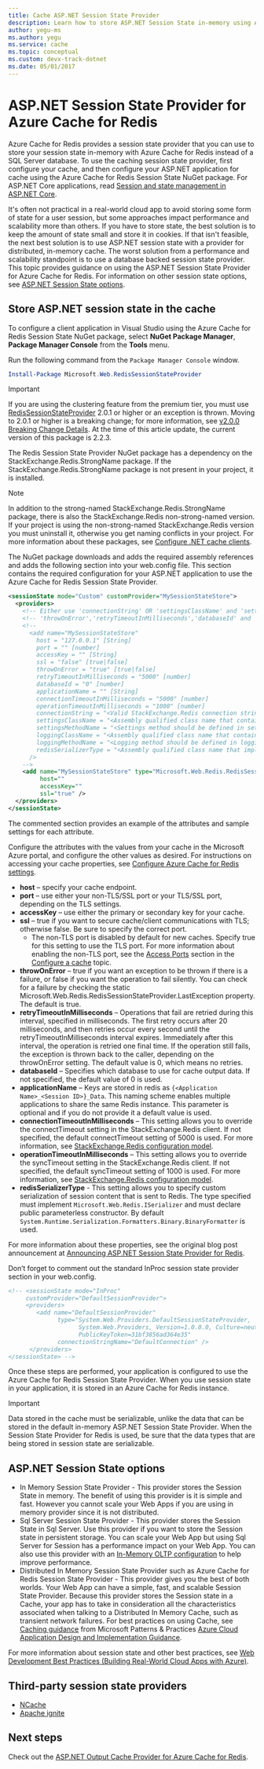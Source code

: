 ```yaml
---
title: Cache ASP.NET Session State Provider
description: Learn how to store ASP.NET Session State in-memory using Azure Cache for Redis. 
author: yegu-ms
ms.author: yegu
ms.service: cache
ms.topic: conceptual
ms.custom: devx-track-dotnet
ms.date: 05/01/2017
---
```

# ASP.NET Session State Provider for Azure Cache for Redis

Azure Cache for Redis provides a session state provider that you can use to store your session state in-memory with Azure Cache for Redis instead of a SQL Server database. To use the caching session state provider, first configure your cache, and then configure your ASP.NET application for cache using the Azure Cache for Redis Session State NuGet package. For ASP.NET Core applications, read [Session and state management in ASP.NET Core](/aspnet/core/fundamentals/app-state).

It's often not practical in a real-world cloud app to avoid storing some form of state for a user session, but some approaches impact performance and scalability more than others. If you have to store state, the best solution is to keep the amount of state small and store it in cookies. If that isn't feasible, the next best solution is to use ASP.NET session state with a provider for distributed, in-memory cache. The worst solution from a performance and scalability standpoint is to use a database backed session state provider. This topic provides guidance on using the ASP.NET Session State Provider for Azure Cache for Redis. For information on other session state options, see [ASP.NET Session State options](#aspnet-session-state-options).

## Store ASP.NET session state in the cache

To configure a client application in Visual Studio using the Azure Cache for Redis Session State NuGet package, select **NuGet Package Manager**, **Package Manager Console** from the **Tools** menu.

Run the following command from the `Package Manager Console` window.

```powershell
Install-Package Microsoft.Web.RedisSessionStateProvider
```

> [!IMPORTANT]
> If you are using the clustering feature from the premium tier, you must use [RedisSessionStateProvider](https://www.nuget.org/packages/Microsoft.Web.RedisSessionStateProvider) 2.0.1 or higher or an exception is thrown. Moving to 2.0.1 or higher is a breaking change; for more information, see [v2.0.0 Breaking Change Details](https://github.com/Azure/aspnet-redis-providers/wiki/v2.0.0-Breaking-Change-Details). At the time of this article update, the current version of this package is 2.2.3.
>
>

The Redis Session State Provider NuGet package has a dependency on the StackExchange.Redis.StrongName package. If the StackExchange.Redis.StrongName package is not present in your project, it is installed.

>[!NOTE]
>In addition to the strong-named StackExchange.Redis.StrongName package, there is also the StackExchange.Redis non-strong-named version. If your project is using the non-strong-named StackExchange.Redis version you must uninstall it, otherwise you get naming conflicts in your project. For more information about these packages, see [Configure .NET cache clients](cache-dotnet-how-to-use-azure-redis-cache.md#configure-the-cache-clients).
>
>

The NuGet package downloads and adds the required assembly references and adds the following section into your web.config file. This section contains the required configuration for your ASP.NET application to use the Azure Cache for Redis Session State Provider.

```xml
<sessionState mode="Custom" customProvider="MySessionStateStore">
  <providers>
    <!-- Either use 'connectionString' OR 'settingsClassName' and 'settingsMethodName' OR use 'host','port','accessKey','ssl','connectionTimeoutInMilliseconds' and 'operationTimeoutInMilliseconds'. -->
    <!-- 'throwOnError','retryTimeoutInMilliseconds','databaseId' and 'applicationName' can be used with both options. -->
    <!--
      <add name="MySessionStateStore" 
        host = "127.0.0.1" [String]
        port = "" [number]
        accessKey = "" [String]
        ssl = "false" [true|false]
        throwOnError = "true" [true|false]
        retryTimeoutInMilliseconds = "5000" [number]
        databaseId = "0" [number]
        applicationName = "" [String]
        connectionTimeoutInMilliseconds = "5000" [number]
        operationTimeoutInMilliseconds = "1000" [number]
        connectionString = "<Valid StackExchange.Redis connection string>" [String]
        settingsClassName = "<Assembly qualified class name that contains settings method specified below. Which basically return 'connectionString' value>" [String]
        settingsMethodName = "<Settings method should be defined in settingsClass. It should be public, static, does not take any parameters and should have a return type of 'String', which is basically 'connectionString' value.>" [String]
        loggingClassName = "<Assembly qualified class name that contains logging method specified below>" [String]
        loggingMethodName = "<Logging method should be defined in loggingClass. It should be public, static, does not take any parameters and should have a return type of System.IO.TextWriter.>" [String]
        redisSerializerType = "<Assembly qualified class name that implements Microsoft.Web.Redis.ISerializer>" [String]
      />
    -->
    <add name="MySessionStateStore" type="Microsoft.Web.Redis.RedisSessionStateProvider"
         host=""
         accessKey=""
         ssl="true" />
  </providers>
</sessionState>
```

The commented section provides an example of the attributes and sample settings for each attribute.

Configure the attributes with the values from your cache in the Microsoft Azure portal, and configure the other values as desired. For instructions on accessing your cache properties, see [Configure Azure Cache for Redis settings](cache-configure.md#configure-azure-cache-for-redis-settings).

* **host** – specify your cache endpoint.
* **port** – use either your non-TLS/SSL port or your TLS/SSL port, depending on the TLS settings.
* **accessKey** – use either the primary or secondary key for your cache.
* **ssl** – true if you want to secure cache/client communications with TLS; otherwise false. Be sure to specify the correct port.
  * The non-TLS port is disabled by default for new caches. Specify true for this setting to use the TLS port. For more information about enabling the non-TLS port, see the [Access Ports](cache-configure.md#access-ports) section in the [Configure a cache](cache-configure.md) topic.
* **throwOnError** – true if you want an exception to be thrown if there is a failure, or false if you want the operation to fail silently. You can check for a failure by checking the static Microsoft.Web.Redis.RedisSessionStateProvider.LastException property. The default is true.
* **retryTimeoutInMilliseconds** – Operations that fail are retried during this interval, specified in milliseconds. The first retry occurs after 20 milliseconds, and then retries occur every second until the retryTimeoutInMilliseconds interval expires. Immediately after this interval, the operation is retried one final time. If the operation still fails, the exception is thrown back to the caller, depending on the throwOnError setting. The default value is 0, which means no retries.
* **databaseId** – Specifies which database to use for cache output data. If not specified, the default value of 0 is used.
* **applicationName** – Keys are stored in redis as `{<Application Name>_<Session ID>}_Data`. This naming scheme enables multiple applications to share the same Redis instance. This parameter is optional and if you do not provide it a default value is used.
* **connectionTimeoutInMilliseconds** – This setting allows you to override the connectTimeout setting in the StackExchange.Redis client. If not specified, the default connectTimeout setting of 5000 is used. For more information, see [StackExchange.Redis configuration model](https://go.microsoft.com/fwlink/?LinkId=398705).
* **operationTimeoutInMilliseconds** – This setting allows you to override the syncTimeout setting in the StackExchange.Redis client. If not specified, the default syncTimeout setting of 1000 is used. For more information, see [StackExchange.Redis configuration model](https://go.microsoft.com/fwlink/?LinkId=398705).
* **redisSerializerType** - This setting allows you to specify custom serialization of session content that is sent to Redis. The type specified must implement `Microsoft.Web.Redis.ISerializer` and must declare public parameterless constructor. By default  `System.Runtime.Serialization.Formatters.Binary.BinaryFormatter` is used.

For more information about these properties, see the original blog post announcement at [Announcing ASP.NET Session State Provider for Redis](https://devblogs.microsoft.com/aspnet/announcing-asp-net-session-state-provider-for-redis-preview-release/).

Don’t forget to comment out the standard InProc session state provider section in your web.config.

```xml
<!-- <sessionState mode="InProc"
     customProvider="DefaultSessionProvider">
     <providers>
        <add name="DefaultSessionProvider"
              type="System.Web.Providers.DefaultSessionStateProvider,
                    System.Web.Providers, Version=1.0.0.0, Culture=neutral,
                    PublicKeyToken=31bf3856ad364e35"
              connectionStringName="DefaultConnection" />
      </providers>
</sessionState> -->
```

Once these steps are performed, your application is configured to use the Azure Cache for Redis Session State Provider. When you use session state in your application, it is stored in an Azure Cache for Redis instance.

> [!IMPORTANT]
> Data stored in the cache must be serializable, unlike the data that can be stored in the default in-memory ASP.NET Session State Provider. When the Session State Provider for Redis is used, be sure that the data types that are being stored in session state are serializable.
>
>

## ASP.NET Session State options

* In Memory Session State Provider - This provider stores the Session State in memory. The benefit of using this provider is it is simple and fast. However you cannot scale your Web Apps if you are using in memory provider since it is not distributed.
* Sql Server Session State Provider - This provider stores the Session State in Sql Server. Use this provider if you want to store the Session state in persistent storage. You can scale your Web App but using Sql Server for Session has a performance impact on your Web App. You can also use this provider with an [In-Memory OLTP configuration](/archive/blogs/sqlserverstorageengine/asp-net-session-state-with-sql-server-in-memory-oltp) to help improve performance.
* Distributed In Memory Session State Provider such as Azure Cache for Redis Session State Provider - This provider gives you the best of both worlds. Your Web App can have a simple, fast, and scalable Session State Provider. Because this provider stores the Session state in a Cache, your app has to take in consideration all the characteristics associated when talking to a Distributed In Memory Cache, such as transient network failures. For best practices on using Cache, see [Caching guidance](/azure/architecture/best-practices/caching) from Microsoft Patterns & Practices [Azure Cloud Application Design and Implementation Guidance](https://github.com/mspnp/azure-guidance).

For more information about session state and other best practices, see [Web Development Best Practices (Building Real-World Cloud Apps with Azure)](https://www.asp.net/aspnet/overview/developing-apps-with-windows-azure/building-real-world-cloud-apps-with-windows-azure/web-development-best-practices).

## Third-party session state providers

* [NCache](https://www.alachisoft.com/ncache/session-index.html)
* [Apache ignite](https://apacheignite-net.readme.io/docs/aspnet-session-state-caching)

## Next steps

Check out the [ASP.NET Output Cache Provider for Azure Cache for Redis](cache-aspnet-output-cache-provider.md).
